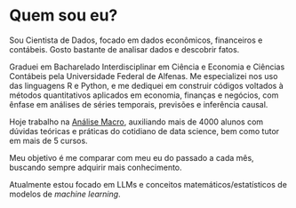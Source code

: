 
# Quem sou eu?

Sou Cientista de Dados, focado em dados econômicos, financeiros e contábeis. Gosto bastante de analisar dados e descobrir fatos.

Graduei em Bacharelado Interdisciplinar em Ciência e Economia e Ciências Contábeis pela Universidade Federal de Alfenas. Me especializei nos uso das linguagens R e Python, e me dediquei em construir códigos voltados à métodos quantitativos aplicados em economia, finanças e negócios, com ênfase em análises de séries temporais, previsões e inferência causal.

Hoje trabalho na [Análise Macro](htttps://analisemacro.com.br), auxiliando mais de 4000 alunos com dúvidas teóricas e práticas do cotidiano de data science, bem como tutor em mais de 5 cursos.

Meu objetivo é me comparar com meu eu do passado a cada mês, buscando sempre adquirir mais conhecimento.

Atualmente estou focado em LLMs e conceitos matemáticos/estatísticos de modelos de *machine learning*.